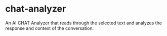 # chat-analyzer
An AI CHAT Analyzer that reads through the selected text and analyzes the response and context of the conversation. 
